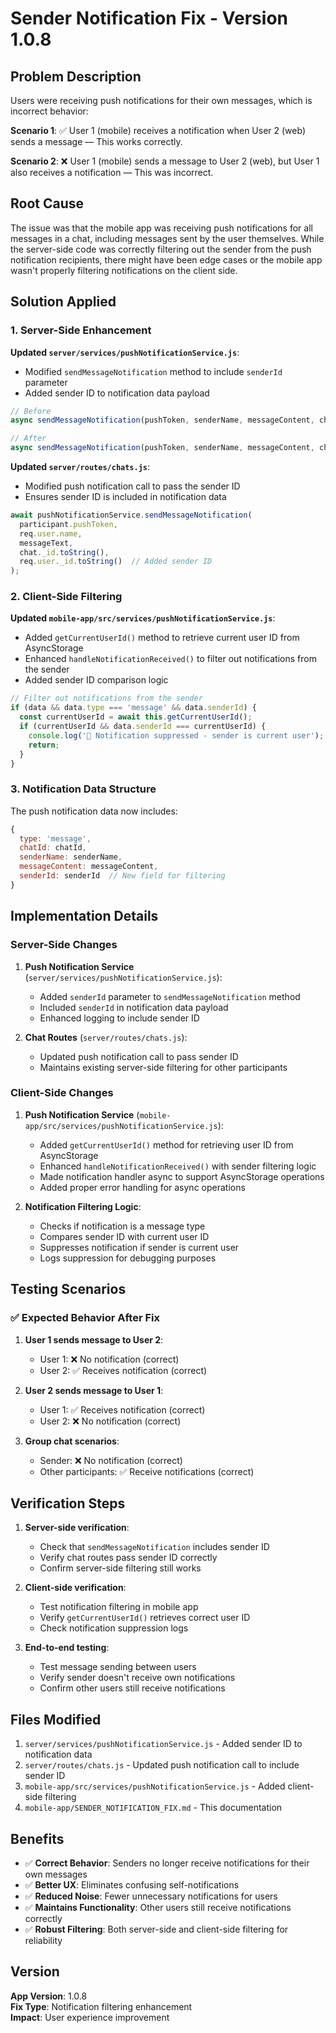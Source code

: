 # Sender Notification Fix - Version 1.0.8

## Problem Description

Users were receiving push notifications for their own messages, which is incorrect behavior:

**Scenario 1**: ✅ User 1 (mobile) receives a notification when User 2 (web) sends a message — This works correctly.

**Scenario 2**: ❌ User 1 (mobile) sends a message to User 2 (web), but User 1 also receives a notification — This was incorrect.

## Root Cause

The issue was that the mobile app was receiving push notifications for all messages in a chat, including messages sent by the user themselves. While the server-side code was correctly filtering out the sender from the push notification recipients, there might have been edge cases or the mobile app wasn't properly filtering notifications on the client side.

## Solution Applied

### 1. Server-Side Enhancement

**Updated `server/services/pushNotificationService.js`**:
- Modified `sendMessageNotification` method to include `senderId` parameter
- Added sender ID to notification data payload

```javascript
// Before
async sendMessageNotification(pushToken, senderName, messageContent, chatId)

// After  
async sendMessageNotification(pushToken, senderName, messageContent, chatId, senderId)
```

**Updated `server/routes/chats.js`**:
- Modified push notification call to pass the sender ID
- Ensures sender ID is included in notification data

```javascript
await pushNotificationService.sendMessageNotification(
  participant.pushToken,
  req.user.name,
  messageText,
  chat._id.toString(),
  req.user._id.toString()  // Added sender ID
);
```

### 2. Client-Side Filtering

**Updated `mobile-app/src/services/pushNotificationService.js`**:
- Added `getCurrentUserId()` method to retrieve current user ID from AsyncStorage
- Enhanced `handleNotificationReceived()` to filter out notifications from the sender
- Added sender ID comparison logic

```javascript
// Filter out notifications from the sender
if (data && data.type === 'message' && data.senderId) {
  const currentUserId = await this.getCurrentUserId();
  if (currentUserId && data.senderId === currentUserId) {
    console.log('🔔 Notification suppressed - sender is current user');
    return;
  }
}
```

### 3. Notification Data Structure

The push notification data now includes:
```javascript
{
  type: 'message',
  chatId: chatId,
  senderName: senderName,
  messageContent: messageContent,
  senderId: senderId  // New field for filtering
}
```

## Implementation Details

### Server-Side Changes

1. **Push Notification Service** (`server/services/pushNotificationService.js`):
   - Added `senderId` parameter to `sendMessageNotification` method
   - Included `senderId` in notification data payload
   - Enhanced logging to include sender ID

2. **Chat Routes** (`server/routes/chats.js`):
   - Updated push notification call to pass sender ID
   - Maintains existing server-side filtering for other participants

### Client-Side Changes

1. **Push Notification Service** (`mobile-app/src/services/pushNotificationService.js`):
   - Added `getCurrentUserId()` method for retrieving user ID from AsyncStorage
   - Enhanced `handleNotificationReceived()` with sender filtering logic
   - Made notification handler async to support AsyncStorage operations
   - Added proper error handling for async operations

2. **Notification Filtering Logic**:
   - Checks if notification is a message type
   - Compares sender ID with current user ID
   - Suppresses notification if sender is current user
   - Logs suppression for debugging purposes

## Testing Scenarios

### ✅ Expected Behavior After Fix

1. **User 1 sends message to User 2**:
   - User 1: ❌ No notification (correct)
   - User 2: ✅ Receives notification (correct)

2. **User 2 sends message to User 1**:
   - User 1: ✅ Receives notification (correct)
   - User 2: ❌ No notification (correct)

3. **Group chat scenarios**:
   - Sender: ❌ No notification (correct)
   - Other participants: ✅ Receive notifications (correct)

## Verification Steps

1. **Server-side verification**:
   - Check that `sendMessageNotification` includes sender ID
   - Verify chat routes pass sender ID correctly
   - Confirm server-side filtering still works

2. **Client-side verification**:
   - Test notification filtering in mobile app
   - Verify `getCurrentUserId()` retrieves correct user ID
   - Check notification suppression logs

3. **End-to-end testing**:
   - Test message sending between users
   - Verify sender doesn't receive own notifications
   - Confirm other users still receive notifications

## Files Modified

1. `server/services/pushNotificationService.js` - Added sender ID to notification data
2. `server/routes/chats.js` - Updated push notification call to include sender ID
3. `mobile-app/src/services/pushNotificationService.js` - Added client-side filtering
4. `mobile-app/SENDER_NOTIFICATION_FIX.md` - This documentation

## Benefits

- ✅ **Correct Behavior**: Senders no longer receive notifications for their own messages
- ✅ **Better UX**: Eliminates confusing self-notifications
- ✅ **Reduced Noise**: Fewer unnecessary notifications for users
- ✅ **Maintains Functionality**: Other users still receive notifications correctly
- ✅ **Robust Filtering**: Both server-side and client-side filtering for reliability

## Version

**App Version**: 1.0.8  
**Fix Type**: Notification filtering enhancement  
**Impact**: User experience improvement 